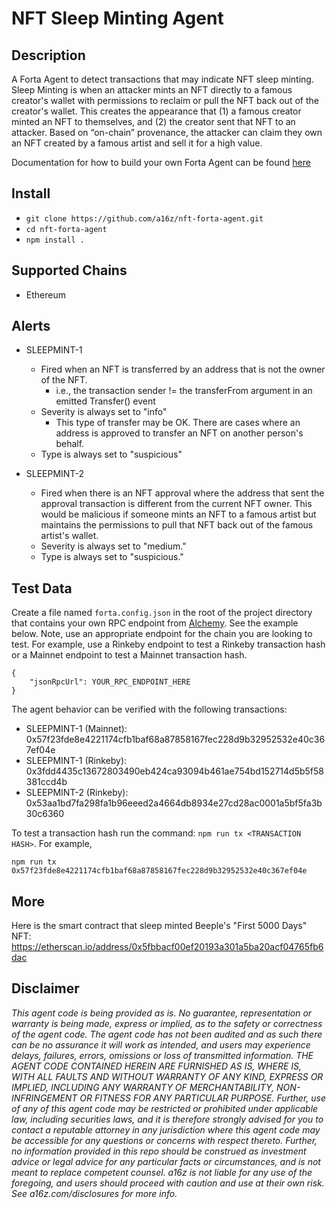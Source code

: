 # NFT Sleep Minting Agent

## Description

A Forta Agent to detect transactions that may indicate NFT sleep minting.
Sleep Minting is when an attacker mints an NFT directly to a famous creator's wallet with permissions to reclaim or pull the NFT back out of the creator's wallet. This creates the appearance that (1) a famous creator minted an NFT to themselves, and (2) the creator sent that NFT to an attacker. Based on “on-chain” provenance, the attacker can claim they own an NFT created by a famous artist and sell it for a high value.

Documentation for how to build your own Forta Agent can be found [here](https://docs.forta.network/en/latest/)

## Install

- ```git clone https://github.com/a16z/nft-forta-agent.git```
- ```cd nft-forta-agent```
- ```npm install .```


## Supported Chains

- Ethereum

## Alerts

- SLEEPMINT-1
  - Fired when an NFT is transferred by an address that is not the owner of the NFT.
      - i.e., the transaction sender != the transferFrom argument in an emitted Transfer() event 
  - Severity is always set to "info" 
      - This type of transfer may be OK. There are cases where an address is approved to transfer an NFT on another person's behalf.
  - Type is always set to "suspicious"
  
- SLEEPMINT-2
  - Fired when there is an NFT approval where the address that sent the approval transaction is different from the current NFT owner. This would be malicious if someone mints an NFT to a famous artist but maintains the permissions to pull that NFT back out of the famous artist's wallet.
  - Severity is always set to "medium."
  - Type is always set to "suspicious."


## Test Data

Create a file named ```forta.config.json``` in the root of the project directory that contains your own RPC endpoint from [Alchemy](https://www.alchemy.com/). See the example below. Note, use an appropriate endpoint for the chain you are looking to test. For example, use a Rinkeby endpoint to test a Rinkeby transaction hash or a Mainnet endpoint to test a Mainnet transaction hash. 
```
{
    "jsonRpcUrl": YOUR_RPC_ENDPOINT_HERE
}
```

The agent behavior can be verified with the following transactions:

- SLEEPMINT-1 (Mainnet): 0x57f23fde8e4221174cfb1baf68a87858167fec228d9b32952532e40c367ef04e
- SLEEPMINT-1 (Rinkeby): 0x3fdd4435c13672803490eb424ca93094b461ae754bd152714d5b5f58381ccd4b
- SLEEPMINT-2 (Rinkeby): 0x53aa1bd7fa298fa1b96eeed2a4664db8934e27cd28ac0001a5bf5fa3b30c6360

To test a transaction hash run the command: ```npm run tx <TRANSACTION HASH>```. For example,
```
npm run tx 0x57f23fde8e4221174cfb1baf68a87858167fec228d9b32952532e40c367ef04e
```

## More

Here is the smart contract that sleep minted Beeple's "First 5000 Days" NFT: https://etherscan.io/address/0x5fbbacf00ef20193a301a5ba20acf04765fb6dac


## Disclaimer
_This agent code is being provided as is. No guarantee, representation or warranty is being made, express or implied, as to the safety or correctness of the agent code. The agent code has not been audited and as such there can be no assurance it will work as intended, and users may experience delays, failures, errors, omissions or loss of transmitted information. THE AGENT CODE CONTAINED HEREIN ARE FURNISHED AS IS, WHERE IS, WITH ALL FAULTS AND WITHOUT WARRANTY OF ANY KIND, EXPRESS OR IMPLIED, INCLUDING ANY WARRANTY OF MERCHANTABILITY, NON- INFRINGEMENT OR FITNESS FOR ANY PARTICULAR PURPOSE. Further, use of any of this agent code may be restricted or prohibited under applicable law, including securities laws, and it is therefore strongly advised for you to contact a reputable attorney in any jurisdiction where this agent code may be accessible for any questions or concerns with respect thereto. Further, no information provided in this repo should be construed as investment advice or legal advice for any particular facts or circumstances, and is not meant to replace competent counsel. a16z is not liable for any use of the foregoing, and users should proceed with caution and use at their own risk. See a16z.com/disclosures for more info._
